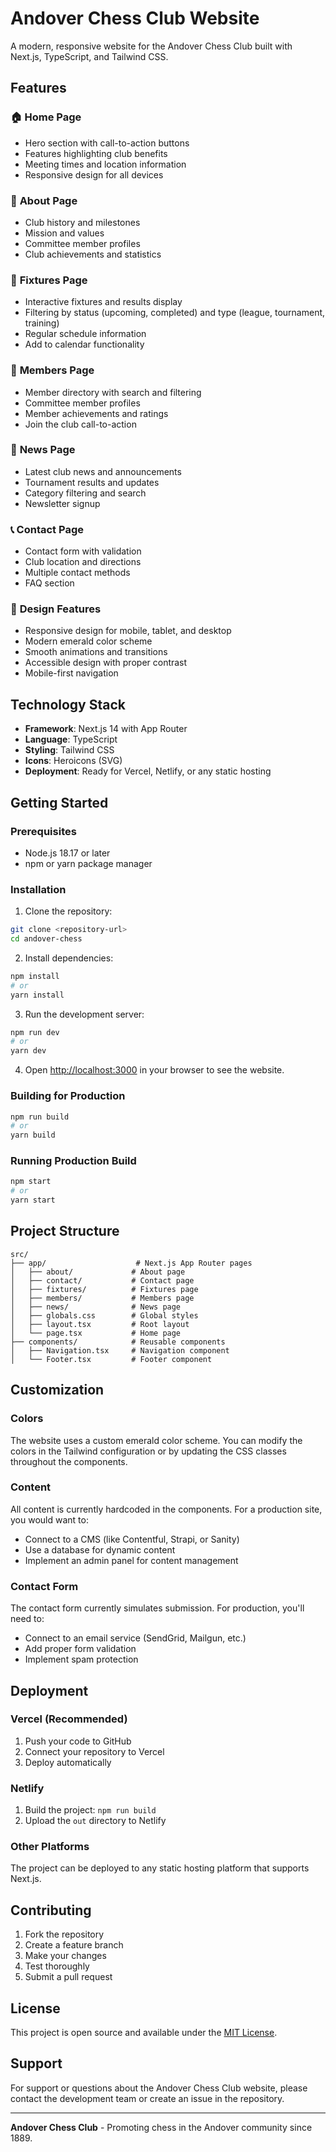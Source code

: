 # Andover Chess Club Website

A modern, responsive website for the Andover Chess Club built with Next.js, TypeScript, and Tailwind CSS.

## Features

### 🏠 **Home Page**
- Hero section with call-to-action buttons
- Features highlighting club benefits
- Meeting times and location information
- Responsive design for all devices

### 📖 **About Page**
- Club history and milestones
- Mission and values
- Committee member profiles
- Club achievements and statistics

### 📅 **Fixtures Page**
- Interactive fixtures and results display
- Filtering by status (upcoming, completed) and type (league, tournament, training)
- Regular schedule information
- Add to calendar functionality

### 👥 **Members Page**
- Member directory with search and filtering
- Committee member profiles
- Member achievements and ratings
- Join the club call-to-action

### 📰 **News Page**
- Latest club news and announcements
- Tournament results and updates
- Category filtering and search
- Newsletter signup

### 📞 **Contact Page**
- Contact form with validation
- Club location and directions
- Multiple contact methods
- FAQ section

### 🎨 **Design Features**
- Responsive design for mobile, tablet, and desktop
- Modern emerald color scheme
- Smooth animations and transitions
- Accessible design with proper contrast
- Mobile-first navigation

## Technology Stack

- **Framework**: Next.js 14 with App Router
- **Language**: TypeScript
- **Styling**: Tailwind CSS
- **Icons**: Heroicons (SVG)
- **Deployment**: Ready for Vercel, Netlify, or any static hosting

## Getting Started

### Prerequisites

- Node.js 18.17 or later
- npm or yarn package manager

### Installation

1. Clone the repository:
```bash
git clone <repository-url>
cd andover-chess
```

2. Install dependencies:
```bash
npm install
# or
yarn install
```

3. Run the development server:
```bash
npm run dev
# or
yarn dev
```

4. Open [http://localhost:3000](http://localhost:3000) in your browser to see the website.

### Building for Production

```bash
npm run build
# or
yarn build
```
### Running Production Build

```bash
npm start
# or
yarn start
```

## Project Structure

```
src/
├── app/                    # Next.js App Router pages
│   ├── about/             # About page
│   ├── contact/           # Contact page
│   ├── fixtures/          # Fixtures page
│   ├── members/           # Members page
│   ├── news/              # News page
│   ├── globals.css        # Global styles
│   ├── layout.tsx         # Root layout
│   └── page.tsx           # Home page
├── components/            # Reusable components
│   ├── Navigation.tsx     # Navigation component
│   └── Footer.tsx         # Footer component
```

## Customization

### Colors
The website uses a custom emerald color scheme. You can modify the colors in the Tailwind configuration or by updating the CSS classes throughout the components.

### Content
All content is currently hardcoded in the components. For a production site, you would want to:
- Connect to a CMS (like Contentful, Strapi, or Sanity)
- Use a database for dynamic content
- Implement an admin panel for content management

### Contact Form
The contact form currently simulates submission. For production, you'll need to:
- Connect to an email service (SendGrid, Mailgun, etc.)
- Add proper form validation
- Implement spam protection

## Deployment

### Vercel (Recommended)
1. Push your code to GitHub
2. Connect your repository to Vercel
3. Deploy automatically

### Netlify
1. Build the project: `npm run build`
2. Upload the `out` directory to Netlify

### Other Platforms
The project can be deployed to any static hosting platform that supports Next.js.

## Contributing

1. Fork the repository
2. Create a feature branch
3. Make your changes
4. Test thoroughly
5. Submit a pull request

## License

This project is open source and available under the [MIT License](LICENSE).

## Support

For support or questions about the Andover Chess Club website, please contact the development team or create an issue in the repository.

---

**Andover Chess Club** - Promoting chess in the Andover community since 1889.

